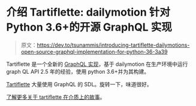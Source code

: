 # 介绍 Tartiflette: dailymotion 针对 Python 3.6+的开源 GraphQL 实现

> 原文：<https://dev.to/tsunammis/introducing-tartiflette-dailymotions-open-source-graphql-implementation-for-python-36-3a39>

Tartiflette 是一个全新的 [GraphQL 实现](https://github.com/dailymotion/tartiflette)，基于 dailymotion 在生产环境中运行 graph QL API 2.5 年的经验，使用 python 3.6+并为其构建。

[Tartiflette](https://github.com/dailymotion/tartiflette) 大量使用 GraphQL 的 SDL。旋转一下，味道很好。

[了解更多关于 tartiflette 在介质上的故事](https://medium.com/dailymotion/tartiflette-graphql-api-engine-python-open-source-a200c5bbc477)。